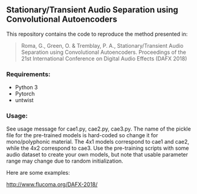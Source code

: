 ## Stationary/Transient Audio Separation using Convolutional Autoencoders

This repository contains the code to reproduce the method presented in:

> Roma, G., Green, O. & Tremblay, P. A., Stationary/Transient Audio Separation using Convolutional Autoencoders. Proceedings of the 21st International Conference on Digital Audio Effects (DAFX 2018)


### Requirements:

- Python 3
- Pytorch
- untwist

### Usage:

See usage message for cae1.py, cae2.py, cae3.py. The name of the pickle file for the pre-trained models is hard-coded so change it for mono/polyphonic material. The 4x1 models correspond to cae1 and cae2, while the 4x2 correspond to cae3. Use the pre-training scripts with some audio dataset to create your own models, but note that usable parameter range may change due to random initialization.

Here are some examples:

http://www.flucoma.org/DAFX-2018/
